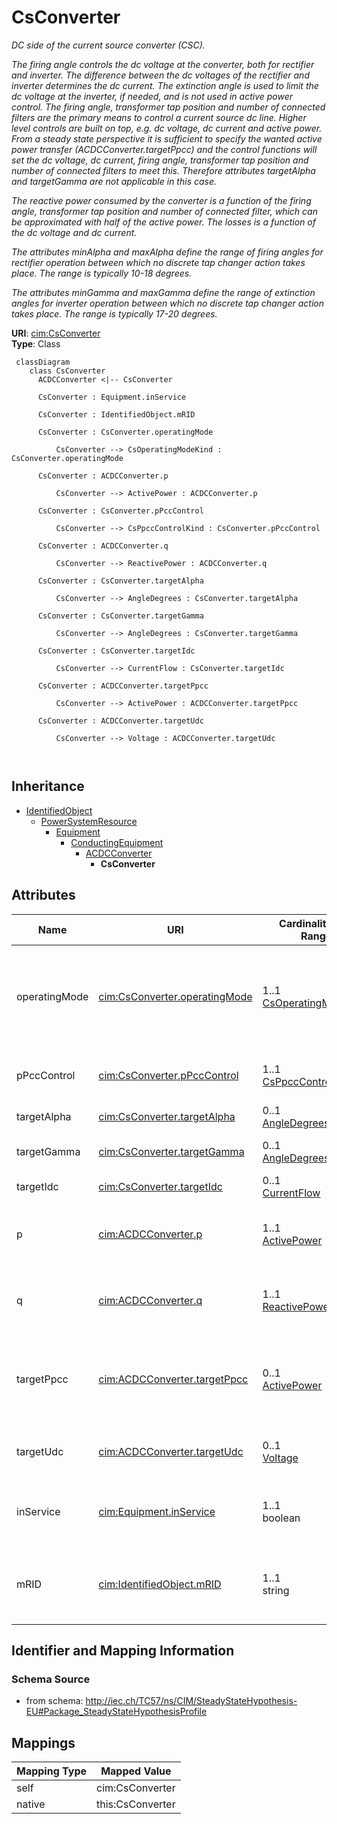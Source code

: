 # CsConverter


_DC side of the current source converter (CSC)._

_The firing angle controls the dc voltage at the converter, both for rectifier and inverter. The difference between the dc voltages of the rectifier and inverter determines the dc current. The extinction angle is used to limit the dc voltage at the inverter, if needed, and is not used in active power control. The firing angle, transformer tap position and number of connected filters are the primary means to control a current source dc line. Higher level controls are built on top, e.g. dc voltage, dc current and active power. From a steady state perspective it is sufficient to specify the wanted active power transfer (ACDCConverter.targetPpcc) and the control functions will set the dc voltage, dc current, firing angle, transformer tap position and number of connected filters to meet this. Therefore attributes targetAlpha and targetGamma are not applicable in this case._

_The reactive power consumed by the converter is a function of the firing angle, transformer tap position and number of connected filter, which can be approximated with half of the active power. The losses is a function of the dc voltage and dc current._

_The attributes minAlpha and maxAlpha define the range of firing angles for rectifier operation between which no discrete tap changer action takes place. The range is typically 10-18 degrees._

_The attributes minGamma and maxGamma define the range of extinction angles for inverter operation between which no discrete tap changer action takes place. The range is typically 17-20 degrees._





**URI**: [cim:CsConverter](http://iec.ch/TC57/CIM100#CsConverter)<br />
**Type**: Class




```mermaid
 classDiagram
    class CsConverter
      ACDCConverter <|-- CsConverter
      
      CsConverter : Equipment.inService
        
      CsConverter : IdentifiedObject.mRID
        
      CsConverter : CsConverter.operatingMode
        
          CsConverter --> CsOperatingModeKind : CsConverter.operatingMode
        
      CsConverter : ACDCConverter.p
        
          CsConverter --> ActivePower : ACDCConverter.p
        
      CsConverter : CsConverter.pPccControl
        
          CsConverter --> CsPpccControlKind : CsConverter.pPccControl
        
      CsConverter : ACDCConverter.q
        
          CsConverter --> ReactivePower : ACDCConverter.q
        
      CsConverter : CsConverter.targetAlpha
        
          CsConverter --> AngleDegrees : CsConverter.targetAlpha
        
      CsConverter : CsConverter.targetGamma
        
          CsConverter --> AngleDegrees : CsConverter.targetGamma
        
      CsConverter : CsConverter.targetIdc
        
          CsConverter --> CurrentFlow : CsConverter.targetIdc
        
      CsConverter : ACDCConverter.targetPpcc
        
          CsConverter --> ActivePower : ACDCConverter.targetPpcc
        
      CsConverter : ACDCConverter.targetUdc
        
          CsConverter --> Voltage : ACDCConverter.targetUdc
        
      
```





## Inheritance
* [IdentifiedObject](IdentifiedObject.md)
    * [PowerSystemResource](PowerSystemResource.md)
        * [Equipment](Equipment.md)
            * [ConductingEquipment](ConductingEquipment.md)
                * [ACDCConverter](ACDCConverter.md)
                    * **CsConverter**



## Attributes


| Name | URI | Cardinality and Range | Description | Inheritance |
| ---  | --- | --- | --- | --- |
| operatingMode | [cim:CsConverter.operatingMode](http://iec.ch/TC57/CIM100#CsConverter.operatingMode) | 1..1 <br />  [CsOperatingModeKind](CsOperatingModeKind.md)  | Indicates whether the DC pole is operating as an inverter or as a rectifier | direct |
| pPccControl | [cim:CsConverter.pPccControl](http://iec.ch/TC57/CIM100#CsConverter.pPccControl) | 1..1 <br />  [CsPpccControlKind](CsPpccControlKind.md)  | Kind of active power control | direct |
| targetAlpha | [cim:CsConverter.targetAlpha](http://iec.ch/TC57/CIM100#CsConverter.targetAlpha) | 0..1 <br />  [AngleDegrees](AngleDegrees.md)  | Target firing angle | direct |
| targetGamma | [cim:CsConverter.targetGamma](http://iec.ch/TC57/CIM100#CsConverter.targetGamma) | 0..1 <br />  [AngleDegrees](AngleDegrees.md)  | Target extinction angle | direct |
| targetIdc | [cim:CsConverter.targetIdc](http://iec.ch/TC57/CIM100#CsConverter.targetIdc) | 0..1 <br />  [CurrentFlow](CurrentFlow.md)  | DC current target value | direct |
| p | [cim:ACDCConverter.p](http://iec.ch/TC57/CIM100#ACDCConverter.p) | 1..1 <br />  [ActivePower](ActivePower.md)  | Active power at the point of common coupling | [ACDCConverter](ACDCConverter.md) |
| q | [cim:ACDCConverter.q](http://iec.ch/TC57/CIM100#ACDCConverter.q) | 1..1 <br />  [ReactivePower](ReactivePower.md)  | Reactive power at the point of common coupling | [ACDCConverter](ACDCConverter.md) |
| targetPpcc | [cim:ACDCConverter.targetPpcc](http://iec.ch/TC57/CIM100#ACDCConverter.targetPpcc) | 0..1 <br />  [ActivePower](ActivePower.md)  | Real power injection target in AC grid, at point of common coupling | [ACDCConverter](ACDCConverter.md) |
| targetUdc | [cim:ACDCConverter.targetUdc](http://iec.ch/TC57/CIM100#ACDCConverter.targetUdc) | 0..1 <br />  [Voltage](Voltage.md)  | Target value for DC voltage magnitude | [ACDCConverter](ACDCConverter.md) |
| inService | [cim:Equipment.inService](http://iec.ch/TC57/CIM100#Equipment.inService) | 1..1 <br />  boolean  | Specifies the availability of the equipment | [Equipment](Equipment.md) |
| mRID | [cim:IdentifiedObject.mRID](http://iec.ch/TC57/CIM100#IdentifiedObject.mRID) | 1..1 <br />  string  | Master resource identifier issued by a model authority | [IdentifiedObject](IdentifiedObject.md) |









## Identifier and Mapping Information







### Schema Source


* from schema: http://iec.ch/TC57/ns/CIM/SteadyStateHypothesis-EU#Package_SteadyStateHypothesisProfile





## Mappings

| Mapping Type | Mapped Value |
| ---  | ---  |
| self | cim:CsConverter |
| native | this:CsConverter |




